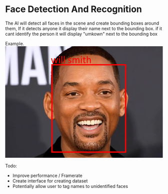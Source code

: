 # Face Detection And Recognition

The AI will detect all faces in the scene and create bounding boxes around them, If it detects anyone it display their name next to the bounding box. if it cant identify the person it will display "umkown" next to the bounding box

Example.
![Example](will.png)


Todo:
- Improve performance / Framerate
- Create interface for creating dataset
- Potentially allow user to tag names to unidentified faces
